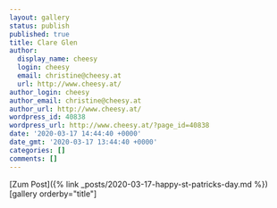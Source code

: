 ```yaml
---
layout: gallery
status: publish
published: true
title: Clare Glen
author:
  display_name: cheesy
  login: cheesy
  email: christine@cheesy.at
  url: http://www.cheesy.at/
author_login: cheesy
author_email: christine@cheesy.at
author_url: http://www.cheesy.at/
wordpress_id: 40838
wordpress_url: http://www.cheesy.at/?page_id=40838
date: '2020-03-17 14:44:40 +0000'
date_gmt: '2020-03-17 13:44:40 +0000'
categories: []
comments: []
---
```


[Zum Post]({% link _posts/2020-03-17-happy-st-patricks-day.md %})
[gallery orderby="title"]
